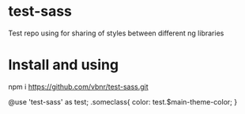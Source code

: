 # test-sass
Test repo using for sharing of styles between different ng libraries

# Install and using
 npm i https://github.com/vbnr/test-sass.git

  @use 'test-sass' as test;
 .someclass{
  color: test.$main-theme-color;
 }
